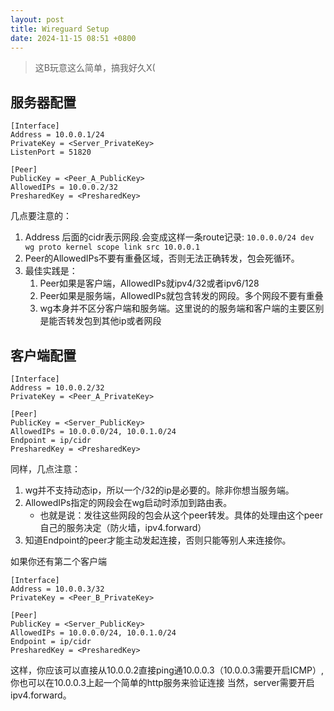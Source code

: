 ```yaml
---
layout: post
title: Wireguard Setup
date: 2024-11-15 08:51 +0800
---
```


> 这B玩意这么简单，搞我好久X(

## 服务器配置

```
[Interface]
Address = 10.0.0.1/24
PrivateKey = <Server_PrivateKey>
ListenPort = 51820

[Peer]
PublicKey = <Peer_A_PublicKey>
AllowedIPs = 10.0.0.2/32
PresharedKey = <PresharedKey>
```

几点要注意的：
1. Address 后面的cidr表示网段.会变成这样一条route记录:
    `10.0.0.0/24 dev wg proto kernel scope link src 10.0.0.1`
2. Peer的AllowedIPs不要有重叠区域，否则无法正确转发，包会死循环。
3. 最佳实践是：
    1. Peer如果是客户端，AllowedIPs就ipv4/32或者ipv6/128
    2. Peer如果是服务端，AllowedIPs就包含转发的网段。多个网段不要有重叠
    3. wg本身并不区分客户端和服务端。这里说的的服务端和客户端的主要区别是能否转发包到其他ip或者网段

## 客户端配置

```
[Interface]
Address = 10.0.0.2/32
PrivateKey = <Peer_A_PrivateKey>

[Peer]
PublicKey = <Server_PublicKey>
AllowedIPs = 10.0.0.0/24, 10.0.1.0/24
Endpoint = ip/cidr
PresharedKey = <PresharedKey>
```
同样，几点注意：
1. wg并不支持动态ip，所以一个/32的ip是必要的。除非你想当服务端。
2. AllowedIPs指定的网段会在wg启动时添加到路由表。
    - 也就是说：发往这些网段的包会从这个peer转发。具体的处理由这个peer自己的服务决定（防火墙，ipv4.forward）
3. 知道Endpoint的peer才能主动发起连接，否则只能等别人来连接你。

如果你还有第二个客户端
```
[Interface]
Address = 10.0.0.3/32
PrivateKey = <Peer_B_PrivateKey>

[Peer]
PublicKey = <Server_PublicKey>
AllowedIPs = 10.0.0.0/24, 10.0.1.0/24
Endpoint = ip/cidr
PresharedKey = <PresharedKey>
```
这样，你应该可以直接从10.0.0.2直接ping通10.0.0.3（10.0.0.3需要开启ICMP）,你也可以在10.0.0.3上起一个简单的http服务来验证连接
当然，server需要开启ipv4.forward。


